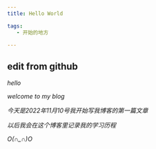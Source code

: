 ```yaml
---
title: Hello World  

tags:
   - 开始的地方

---
```


## edit from github

*hello*

*welcome to my blog*

*今天是2022年11月10号我开始写我博客的第一篇文章*

*以后我会在这个博客里记录我的学习历程*

*O(∩_∩)O*